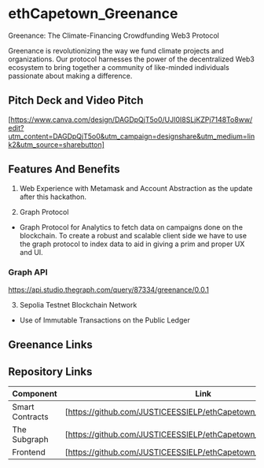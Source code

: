 # ethCapetown_Greenance

Greenance: The Climate-Financing Crowdfunding Web3 Protocol

Greenance is revolutionizing the way we fund climate projects and organizations. Our protocol harnesses the power of the decentralized Web3 ecosystem to bring together a community of like-minded individuals passionate about making a difference.




## Pitch Deck and Video Pitch 

[https://www.canva.com/design/DAGDpQjT5o0/UJI0I8SLjKZPj7148To8ww/edit?utm_content=DAGDpQjT5o0&utm_campaign=designshare&utm_medium=link2&utm_source=sharebutton]




## Features And Benefits

1.  Web Experience with Metamask and Account Abstraction as the update after this hackathon.

2. Graph Protocol 
- Graph Protocol for Analytics to fetch data on campaigns done on the blockchain. To create a robust and scalable client side we have to use the graph protocol to index data to aid in giving a prim and proper UX and UI.

### Graph API 
 https://api.studio.thegraph.com/query/87334/greenance/0.0.1



3. Sepolia Testnet Blockchain Network 
 - Use of Immutable Transactions on the Public Ledger




## Greenance Links

## Repository Links
| Component           | Link                                                                                          |
| ------------------- | --------------------------------------------------------------------------------------------- |
| Smart Contracts     | [https://github.com/JUSTICEESSIELP/ethCapetown_GreeanceContract]                              |
| The Subgraph        | [https://github.com/JUSTICEESSIELP/ethCapetown_Greenance_Subgraph]                            |                                                        
| Frontend            | [https://github.com/JUSTICEESSIELP/ethCapetown_GreenanceClient]                               |
